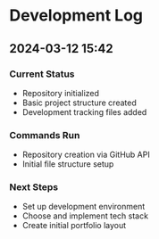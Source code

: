 # Development Log

## 2024-03-12 15:42

### Current Status
- Repository initialized
- Basic project structure created
- Development tracking files added

### Commands Run
- Repository creation via GitHub API
- Initial file structure setup

### Next Steps
- Set up development environment
- Choose and implement tech stack
- Create initial portfolio layout